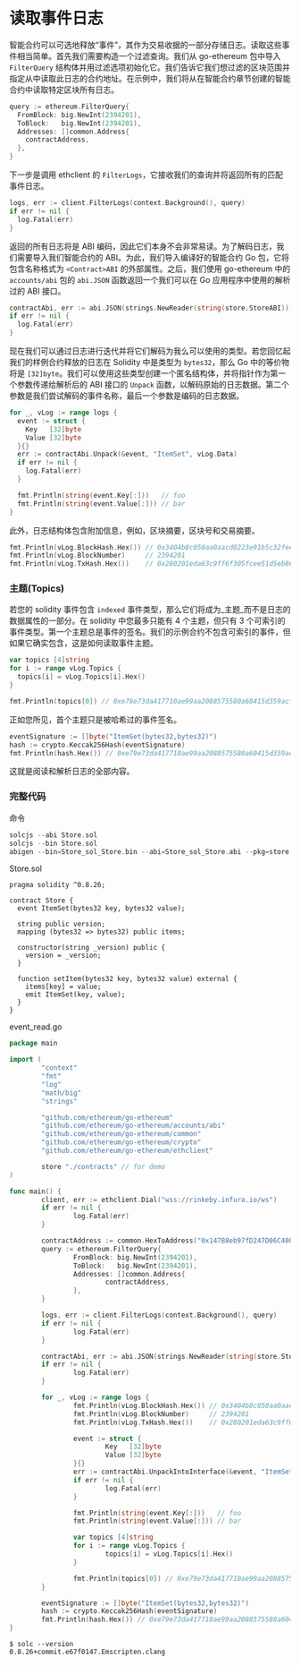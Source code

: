 # **读取事件日志**

智能合约可以可选地释放“事件”，其作为交易收据的一部分存储日志。读取这些事件相当简单。首先我们需要构造一个过滤查询。我们从 go-ethereum 包中导入 `FilterQuery` 结构体并用过滤选项初始化它。我们告诉它我们想过滤的区块范围并指定从中读取此日志的合约地址。在示例中，我们将从在智能合约章节创建的智能合约中读取特定区块所有日志。

```go
query := ethereum.FilterQuery{
  FromBlock: big.NewInt(2394201),
  ToBlock:   big.NewInt(2394201),
  Addresses: []common.Address{
    contractAddress,
  },
}
```

下一步是调用 ethclient 的 `FilterLogs`，它接收我们的查询并将返回所有的匹配事件日志。

```go
logs, err := client.FilterLogs(context.Background(), query)
if err != nil {
  log.Fatal(err)
}
```

返回的所有日志将是 ABI 编码，因此它们本身不会非常易读。为了解码日志，我们需要导入我们智能合约的 ABI。为此，我们导入编译好的智能合约 Go 包，它将包含名称格式为 `<Contract>ABI` 的外部属性。之后，我们使用 go-ethereum 中的 `accounts/abi` 包的 `abi.JSON` 函数返回一个我们可以在 Go 应用程序中使用的解析过的 ABI 接口。

```go
contractAbi, err := abi.JSON(strings.NewReader(string(store.StoreABI)))
if err != nil {
  log.Fatal(err)
}
```

现在我们可以通过日志进行迭代并将它们解码为我么可以使用的类型。若您回忆起我们的样例合约释放的日志在 Solidity 中是类型为 `bytes32`，那么 Go 中的等价物将是 `[32]byte`。我们可以使用这些类型创建一个匿名结构体，并将指针作为第一个参数传递给解析后的 ABI 接口的 `Unpack` 函数，以解码原始的日志数据。第二个参数是我们尝试解码的事件名称，最后一个参数是编码的日志数据。

```go
for _, vLog := range logs {
  event := struct {
    Key   [32]byte
    Value [32]byte
  }{}
  err := contractAbi.Unpack(&event, "ItemSet", vLog.Data)
  if err != nil {
    log.Fatal(err)
  }

  fmt.Println(string(event.Key[:]))   // foo
  fmt.Println(string(event.Value[:])) // bar
}
```

此外，日志结构体包含附加信息，例如，区块摘要，区块号和交易摘要。

```go
fmt.Println(vLog.BlockHash.Hex()) // 0x3404b8c050aa0aacd0223e91b5c32fee6400f357764771d0684fa7b3f448f1a8
fmt.Println(vLog.BlockNumber)     // 2394201
fmt.Println(vLog.TxHash.Hex())    // 0x280201eda63c9ff6f305fcee51d5eb86167fab40ca3108ec784e8652a0e2b1a6
```

### **主题(Topics)**

若您的 solidity 事件包含 `indexed` 事件类型，那么它们将成为_主题_而不是日志的数据属性的一部分。在 solidity 中您最多只能有 4 个主题，但只有 3 个可索引的事件类型。第一个主题总是事件的签名。我们的示例合约不包含可索引的事件，但如果它确实包含，这是如何读取事件主题。

```go
var topics [4]string
for i := range vLog.Topics {
  topics[i] = vLog.Topics[i].Hex()
}

fmt.Println(topics[0]) // 0xe79e73da417710ae99aa2088575580a60415d359acfad9cdd3382d59c80281d4
```

正如您所见，首个主题只是被哈希过的事件签名。

```go
eventSignature := []byte("ItemSet(bytes32,bytes32)")
hash := crypto.Keccak256Hash(eventSignature)
fmt.Println(hash.Hex()) // 0xe79e73da417710ae99aa2088575580a60415d359acfad9cdd3382d59c80281d4
```

这就是阅读和解析日志的全部内容。

### **完整代码**

命令

```go
solcjs --abi Store.sol
solcjs --bin Store.sol
abigen --bin=Store_sol_Store.bin --abi=Store_sol_Store.abi --pkg=store --out=Store.go
```

Store.sol

```
pragma solidity ^0.8.26;

contract Store {
  event ItemSet(bytes32 key, bytes32 value);

  string public version;
  mapping (bytes32 => bytes32) public items;

  constructor(string _version) public {
    version = _version;
  }

  function setItem(bytes32 key, bytes32 value) external {
    items[key] = value;
    emit ItemSet(key, value);
  }
}
```

event_read.go

```go
package main

import (
        "context"
        "fmt"
        "log"
        "math/big"
        "strings"

        "github.com/ethereum/go-ethereum"
        "github.com/ethereum/go-ethereum/accounts/abi"
        "github.com/ethereum/go-ethereum/common"
        "github.com/ethereum/go-ethereum/crypto"
        "github.com/ethereum/go-ethereum/ethclient"

        store "./contracts" // for demo
)

func main() {
        client, err := ethclient.Dial("wss://rinkeby.infura.io/ws")
        if err != nil {
                log.Fatal(err)
        }

        contractAddress := common.HexToAddress("0x147B8eb97fD247D06C4006D269c90C1908Fb5D54")
        query := ethereum.FilterQuery{
                FromBlock: big.NewInt(2394201),
                ToBlock:   big.NewInt(2394201),
                Addresses: []common.Address{
                        contractAddress,
                },
        }

        logs, err := client.FilterLogs(context.Background(), query)
        if err != nil {
                log.Fatal(err)
        }

        contractAbi, err := abi.JSON(strings.NewReader(string(store.StoreABI)))
        if err != nil {
                log.Fatal(err)
        }

        for _, vLog := range logs {
                fmt.Println(vLog.BlockHash.Hex()) // 0x3404b8c050aa0aacd0223e91b5c32fee6400f357764771d0684fa7b3f448f1a8
                fmt.Println(vLog.BlockNumber)     // 2394201
                fmt.Println(vLog.TxHash.Hex())    // 0x280201eda63c9ff6f305fcee51d5eb86167fab40ca3108ec784e8652a0e2b1a6

                event := struct {
                        Key   [32]byte
                        Value [32]byte
                }{}
                err := contractAbi.UnpackIntoInterface(&event, "ItemSet", vLog.Data)
                if err != nil {
                        log.Fatal(err)
                }

                fmt.Println(string(event.Key[:]))   // foo
                fmt.Println(string(event.Value[:])) // bar

                var topics [4]string
                for i := range vLog.Topics {
                        topics[i] = vLog.Topics[i].Hex()
                }

                fmt.Println(topics[0]) // 0xe79e73da417710ae99aa2088575580a60415d359acfad9cdd3382d59c80281d4
        }

        eventSignature := []byte("ItemSet(bytes32,bytes32)")
        hash := crypto.Keccak256Hash(eventSignature)
        fmt.Println(hash.Hex()) // 0xe79e73da417710ae99aa2088575580a60415d359acfad9cdd3382d59c80281d4
}
```

```
$ solc --version
0.8.26+commit.e67f0147.Emscripten.clang
```
